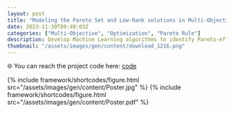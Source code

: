 ```yaml
---
layout: post
title: "Modeling the Pareto Set and Low-Rank solutions in Multi-Objective Optimization"
date: 2023-11-30T09:49:03Z
categories: ["Multi-Objective", "Optimization", "Pareto Rule"]
description: Develop Machine Learning algorithms to identify Pareto-efficient solutions in ZDT-1 datasets, aiming to establish rules for classifying Pareto sets in multi-objective optimization problems.
thumbnail: "/assets/images/gen/content/download_1216.png"
---
```

🌐 You can reach the project code here: [code](https://github.com/yenything/STT890_Capstone_Siemens)

{% include framework/shortcodes/figure.html src="/assets/images/gen/content/Poster.jpg" %}
{% include framework/shortcodes/figure.html src="/assets/images/gen/content/Poster.pdf" %}


<object data="/assets/images/gen/content/Poster.pdf" width="1000" height="1000" type="application/pdf"></object>
